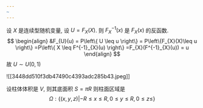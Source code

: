 ```yaml
---
~
---
```

设 $X$ 是连续型随机变量, 设 $U=F_{X}(X)$. 则 $F^{-1}_{X}(x)$ 是 $F_{X}(x)$ 的反函数.
$$
\begin{align}
&F_{U}(u) = P\left\{ U \leq u \right\} = P\left\{F_{X}(X)\leq u  \right\} =P\left\{ X \leq F^{-1}_{X}(u) \right\}  =F_{X}(F^{-1}_{X}(u)) = u
\end{align}
$$
故 $U\sim U(0,1)$

![[3448dd510f3db47490c4393adc285b43.jpeg]]

设柱体体积是 $V$, 则其底面积 $S=\pi R$
则柱面区域是
$$
\Omega: \left\{ (x,y,z)|-R \leq x \leq R,0\leq y\leq R,0\leq z \leq  \right\} 
$$
